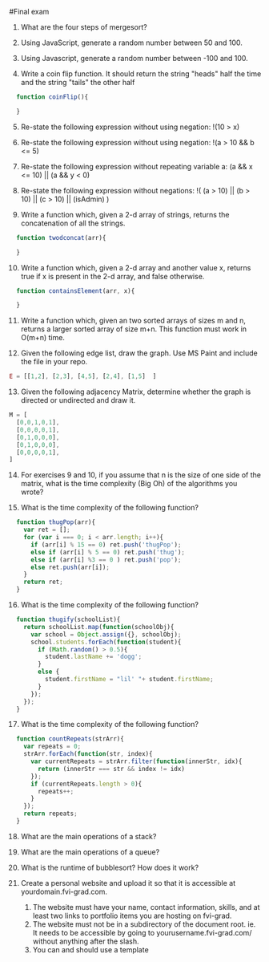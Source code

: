 #Final exam

1. What are the four steps of mergesort?

2. Using JavaScript, generate a random number between 50 and 100.

3. Using Javascript, generate a random number between -100 and 100.

4. Write a coin flip function. It should return the string "heads" half the time and the string "tails" the other half
```javascript
  function coinFlip(){

  }
```

5. Re-state the following expression without using negation:
  !(10 > x)

6. Re-state the following expression without using negation:
  !(a > 10 && b <= 5)

7. Re-state the following expression without repeating variable a:
  (a && x <= 10) || (a && y < 0)

8. Re-state the following expression without negations:
  !( (a > 10) || (b > 10) || (c > 10) || (isAdmin) )

9. Write a function which, given a 2-d array of strings, returns the concatenation of all the strings.
```javascript
  function twodconcat(arr){

  }
```

10. Write a function which, given a 2-d array and another value x, returns true if x is present in the 2-d array, and false otherwise.
```javascript
  function containsElement(arr, x){

  }
```

11. Write a function which, given an two sorted arrays of sizes m and n, returns a larger sorted array of size m+n. This function must work in O(m+n) time.

12. Given the following edge list, draw the graph. Use MS Paint and include the file in your repo.

```javascript
E = [[1,2], [2,3], [4,5], [2,4], [1,5]  ]
```

13. Given the following adjacency Matrix, determine whether the graph is directed or undirected and draw it.

```javascript
M = [
  [0,0,1,0,1],
  [0,0,0,0,1],
  [0,1,0,0,0],
  [0,1,0,0,0],
  [0,0,0,0,1],
]
```

14. For exercises 9 and 10, if you assume that n is the size of one side of the matrix, what is the time complexity (Big Oh) of the algorithms you wrote?

15. What is the time complexity of the following function?

```javascript
  function thugPop(arr){
    var ret = [];
    for (var i === 0; i < arr.length; i++){
      if (arr[i] % 15 == 0) ret.push('thugPop');
      else if (arr[i] % 5 == 0) ret.push('thug');
      else if (arr[i] %3 == 0 ) ret.push('pop');
      else ret.push(arr[i]);
    }
    return ret;
  }
```

16. What is the time complexity of the following function?

```javascript
  function thugify(schoolList){
    return schoolList.map(function(schoolObj){
      var school = Object.assign({}, schoolObj);
      school.students.forEach(function(student){
        if (Math.random() > 0.5){
          student.lastName += 'dogg';
        }
        else {
          student.firstName = "lil' "+ student.firstName;
        }
      });
    });
  }
```

17. What is the time complexity of the following function?

```javascript
  function countRepeats(strArr){
    var repeats = 0;
    strArr.forEach(function(str, index){
      var currentRepeats = strArr.filter(function(innerStr, idx){
        return (innerStr === str && index != idx)
      });
      if (currentRepeats.length > 0){
        repeats++;
      }
    });
    return repeats;
  }
```

18. What are the main operations of a stack?

19. What are the main operations of a queue?

20. What is the runtime of bubblesort? How does it work?

21. Create a personal website and upload it so that it is accessible at yourdomain.fvi-grad.com.  
    1. The website must have your name, contact information, skills, and at least two links to portfolio items you are hosting on fvi-grad.
    2. The website must not be in a subdirectory of the document root. ie. It needs to be accessible by going to yourusername.fvi-grad.com/ without anything after the slash.
    3. You can and should use a template
